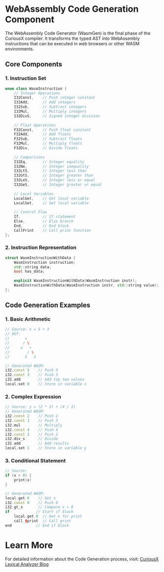# WebAssembly Code Generation Component

The WebAssembly Code Generator (WasmGen) is the final phase of the CuriousX compiler. It transforms the typed AST into WebAssembly instructions that can be executed in web browsers or other WASM environments.

## Core Components

### 1. Instruction Set
```cpp
enum class WasmInstruction {
    // Integer Operations
    I32Const,    // Push integer constant
    I32Add,      // Add integers
    I32Sub,      // Subtract integers
    I32Mul,      // Multiply integers
    I32DivS,     // Signed integer division
    
    // Float Operations
    F32Const,    // Push float constant
    F32Add,      // Add floats
    F32Sub,      // Subtract floats
    F32Mul,      // Multiply floats
    F32Div,      // Divide floats
    
    // Comparisons
    I32Eq,       // Integer equality
    I32Ne,       // Integer inequality
    I32LtS,      // Integer less than
    I32GtS,      // Integer greater than
    I32LeS,      // Integer less or equal
    I32GeS,      // Integer greater or equal
    
    // Local Variables
    LocalGet,    // Get local variable
    LocalSet,    // Set local variable
    
    // Control Flow
    If,          // If statement
    Else,        // Else branch
    End,         // End block
    CallPrint    // Call print function
};
```

### 2. Instruction Representation
```cpp
struct WasmInstructionWithData {
    WasmInstruction instruction;
    std::string data;
    bool has_data;
    
    explicit WasmInstructionWithData(WasmInstruction instr);
    WasmInstructionWithData(WasmInstruction instr, std::string value);
};
```

## Code Generation Examples

### 1. Basic Arithmetic
```cpp
// Source: x = 5 + 3
// AST:
//       =
//      / \
//     x   +
//        / \
//       5   3

// Generated WASM:
i32.const 5    // Push 5
i32.const 3    // Push 3
i32.add        // Add top two values
local.set 0    // Store in variable x
```

### 2. Complex Expression
```cpp
// Source: y = (2 * 3) + (4 / 2)
// Generated WASM:
i32.const 2    // Push 2
i32.const 3    // Push 3
i32.mul        // Multiply
i32.const 4    // Push 4
i32.const 2    // Push 2
i32.div_s      // Divide
i32.add        // Add results
local.set 1    // Store in variable y
```

### 3. Conditional Statement
```cpp
// Source:
if (x > 0) {
    print(x)
}

// Generated WASM:
local.get 0    // Get x
i32.const 0    // Push 0
i32.gt_s       // Compare x > 0
if            // Start if block
    local.get 0  // Get x for print
    call $print  // Call print
end           // End if block
```

# Learn More
For detailed information about the Code Generation process, visit:
[CuriousX Lexical Analyzer Blog](https://jenniferchukwu.com/posts/codeGen)